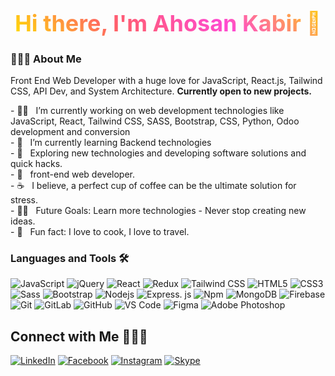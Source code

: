 <h1 style="background-image: -o-linear-gradient(45deg, #ffe300, #ff5f68, #ff49d1, #ffd008);background-image: linear-gradient(45deg, #ffe300, #ff5f68, #ff49d1, #ffd008); background-clip: text; -webkit-background-clip: text; color: transparent; text-align: center; font-size: 36px;">
  Hi there, I'm Ahosan Kabir 👋
</h1>

<h3> 👨🏻‍💻 About Me </h3>
<p>Front End Web Developer with a huge love for JavaScript, React.js, Tailwind CSS, API Dev, and System Architecture. <strong> Currently open to new projects.</strong> </p>
- 👨‍💻 &nbsp; I’m currently working on web development technologies like JavaScript, React, Tailwind CSS, SASS, Bootstrap, CSS, Python, Odoo development and conversion <br/>
- 🔭 &nbsp; I’m currently learning  Backend technologies <br/> 
- 🤔 &nbsp; Exploring new technologies and developing software solutions and quick hacks. <br/>
- 💼 &nbsp; front-end web developer. <br/>
- ☕ &nbsp; I believe, a perfect cup of coffee can be the ultimate solution for stress.  <br/>
- 💪🏼 &nbsp; Future Goals: Learn more technologies - Never stop creating new ideas.  <br/>
- 🥳 &nbsp; Fun fact: I love to cook, I love to travel.  <br/>

### Languages and Tools 🛠 
![JavaScript](https://img.shields.io/badge/-JavaScript-%23F7DF1C?style=flat-square&logo=javascript&logoColor=000000&labelColor=%23F7DF1C&color=%23FFCE5A)
![jQuery](https://img.shields.io/badge/-jQuery-0769AD?style=flat-square&logo=jquery)
![React](https://img.shields.io/badge/-React-61DAFB?style=flat-square&logo=react&logoColor=ffffff)
![Redux](https://img.shields.io/badge/-Redux-764ABC?style=flat-square&logo=redux)
![Tailwind CSS](https://img.shields.io/badge/-Tailwind%20CSS-38B2AC?style=flat-square&logo=tailwind-css)
![HTML5](https://img.shields.io/badge/-HTML5-%23E44D27?style=flat-square&logo=html5&logoColor=ffffff)
![CSS3](https://img.shields.io/badge/-CSS3-%231572B6?style=flat-square&logo=css3)
![Sass](https://img.shields.io/badge/-Sass-%23CC6699?style=flat-square&logo=sass&logoColor=ffffff)
![Bootstrap](https://img.shields.io/badge/-Bootstrap-563D7C?style=flat-square&logo=Bootstrap)
![Nodejs](https://img.shields.io/badge/-Nodejs-339933?style=flat-square&logo=Node.js&logoColor=ffffff)
![Express. js](https://img.shields.io/badge/-Express.js-000000?style=flat-square&logo=express)
![Npm](https://img.shields.io/badge/-npm-CB3837?style=flat-square&logo=npm)
![MongoDB](https://img.shields.io/badge/-MongoDB-4DB33D?style=flat-square&logo=mongodb)
![Firebase](https://img.shields.io/badge/-Firebase-FFCA28?style=flat-square&logo=firebase&logoColor=ffffff)
![Git](https://img.shields.io/badge/-Git-%23F05032?style=flat-square&logo=git&logoColor=%23ffffff)
![GitLab](https://img.shields.io/badge/-GitLab-FCA121?style=flat-square&logo=gitlab)
![GitHub](https://img.shields.io/badge/-GitHub-181717?style=flat-square&logo=github)
![VS Code](http://img.shields.io/badge/-VS%20Code-007ACC?style=flat-square&logo=visual-studio-code&logoColor=ffffff)
![Figma](https://img.shields.io/badge/-Figma-F24E1E?style=flat-square&logo=figma)
![Adobe Photoshop](https://img.shields.io/badge/-Adobe%20Photoshop-001F3F?style=flat-square)

## Connect with Me 👩🏻‍💼
[![LinkedIn](https://img.shields.io/badge/LinkedIn-0A66C2?style=for-the-badge&logo=linkedin&logoColor=white)](https://www.linkedin.com/in/ahosan-kabir-48a893213/)
[![Facebook](https://img.shields.io/badge/Facebook-1877F2?style=for-the-badge&logo=facebook&logoColor=white)](https://www.facebook.com/ahosan.kabir.73)
[![Instagram](https://img.shields.io/badge/Instagram-E4405F?style=for-the-badge&logo=instagram&logoColor=white)](https://www.instagram.com/ahosan.kabir.73/)
[![Skype](https://img.shields.io/badge/Skype-00AFF0?style=for-the-badge&logo=skype&logoColor=white)](https://join.skype.com/invite/vAKNJHvQVmxe)



<!--
**AhosanKabir/ahosankabir** is a ✨ _special_ ✨ repository because its `README.md` (this file) appears on your GitHub profile.

Here are some ideas to get you started:

- 🔭 I’m currently working on ...
- 🌱 I’m currently learning ...
- 👯 I’m looking to collaborate on ...
- 🤔 I’m looking for help with ...
- 💬 Ask me about ...
- 📫 How to reach me: ...
- 😄 Pronouns: ...
- ⚡ Fun fact: ...
-->
